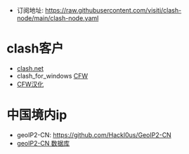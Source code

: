 
- 订阅地址: https://raw.githubusercontent.com/visiti/clash-node/main/clash-node.yaml

# clash客户

- [clash.net](https://github.com/ClashDotNetFramework/ClashDotNetFramework/releases)
- clash_for_windows [CFW](https://github.com/Fndroid/clash_for_windows_pkg/releases)
- [CFW汉化](https://github.com/BoyceLig/Clash_Chinese_Patch/releases)

# 中国境内ip
- geoIP2-CN: https://github.com/Hackl0us/GeoIP2-CN
- [geoIP2-CN 数据库](https://cdn.jsdelivr.net/gh/Hackl0us/GeoIP2-CN@release/Country.mmdb)

